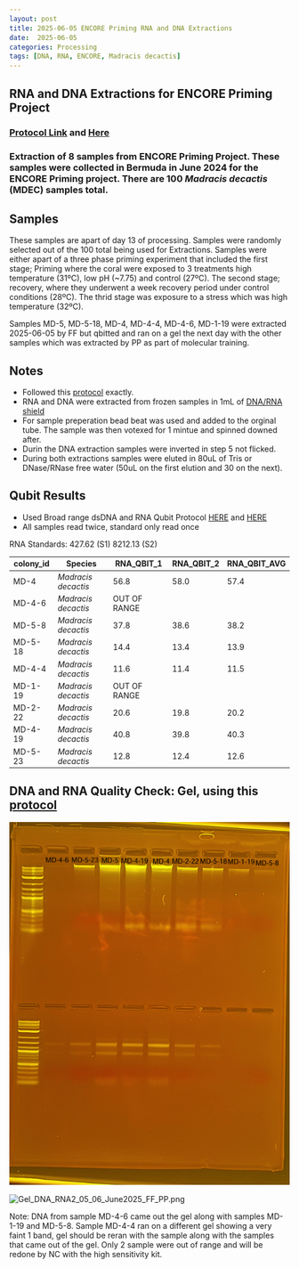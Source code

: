 ```yaml
---
layout: post
title: 2025-06-05 ENCORE Priming RNA and DNA Extractions
date:  2025-06-05 
categories: Processing
tags: [DNA, RNA, ENCORE, Madracis decactis]
---
```


## RNA and DNA Extractions for ENCORE Priming Project

### [Protocol Link](https://zdellaert.github.io/ZD_Putnam_Lab_Notebook/Protocols_Zymo_Quick_DNA_RNA_Miniprep_Plus/) and [Here](https://github.com/flofields/Florence_Putnam_Lab_Notebook/blob/master/_posts/2025-05-08-Protocol-Zymo-Quick-DNA-RNA-Extraction.md)

### Extraction of 8 samples from ENCORE Priming Project. These samples were collected in Bermuda in June 2024 for the ENCORE Priming project. There are 100 *Madracis decactis* (MDEC) samples total.

## Samples

These samples are apart of day 13 of processing. Samples were randomly selected out of the 100 total being used for Extractions. Samples were either apart of a three phase priming experiment that included the first stage; Priming where the coral were exposed to 3 treatments high temperature (31ºC), low pH (~7.75) and control (27ºC). The second stage; recovery, where they underwent a week recovery period under control conditions (28ºC). The thrid stage was exposure to a stress which was high temperature (32ºC).

Samples MD-5, MD-5-18, MD-4, MD-4-4, MD-4-6, MD-1-19 were extracted 2025-06-05 by FF but qbitted and ran on a gel the next day with the other samples which was extracted by PP as part of molecular training. 

## Notes

- Followed this [protocol](https://github.com/flofields/Florence_Putnam_Lab_Notebook/blob/master/_posts/2025-05-08-Protocol-Zymo-Quick-DNA-RNA-Extraction.md) exactly. 
- RNA and DNA were extracted from frozen samples in 1mL of [DNA/RNA shield](https://www.zymoresearch.com/products/dna-rna-shield)
- For sample preperation bead beat was used and added to the orginal tube. The sample was then votexed for 1 mintue and spinned downed after.
- Durin the DNA extraction samples were inverted in step 5 not flicked.
- During both extractions samples were eluted in 80uL of Tris or DNase/RNase free water (50uL on the first elution and 30 on the next).

## Qubit Results

- Used Broad range dsDNA and RNA Qubit Protocol [HERE](https://zdellaert.github.io/ZD_Putnam_Lab_Notebook/Qubit-Protocol/) and [HERE](https://github.com/meschedl/MESPutnam_Open_Lab_Notebook/blob/master/_posts/2019-03-08-Qubit-Protocol.md)
- All samples read twice, standard only read once

 RNA Standards: 427.62 (S1) 8212.13 (S2)

| colony_id | Species                   | RNA_QBIT_1 | RNA_QBIT_2 | RNA_QBIT_AVG |
|-----------|---------------------------|------------|------------|--------------|
| MD-4    | *Madracis decactis*		|   56.8     | 58.0       |   57.4       |
| MD-4-6   | *Madracis decactis*       |   OUT OF RANGE     |       |          |
| MD-5-8    | *Madracis decactis*       |   37.8     | 38.6       |   38.2       |
| MD-5-18    | *Madracis decactis*       |   14.4     | 13.4       |   13.9       |
| MD-4-4    | *Madracis decactis*       |   11.6     | 11.4       |   11.5       |
| MD-1-19    | *Madracis decactis*       |   OUT OF RANGE        |          |
| MD-2-22    | *Madracis decactis*       |   20.6     | 19.8       |   20.2       |
| MD-4-19    | *Madracis decactis*       |   40.8     | 39.8      |   40.3       |
| MD-5-23    | *Madracis decactis*       |   12.8        |    12.4      |  12.6|
## DNA and RNA Quality Check: Gel, using this [protocol](https://github.com/flofields/Florence_Putnam_Lab_Notebook/blob/master/_posts/2025-05-23-Gel-Protocol.md)

![Gel_DNA_RNA_05_06_June2025_FF_PP.png](https://github.com/flofields/Coral_Priming_Experiments_Summer_2024/blob/bc57a76f3d79086397acb80611c5158f024e139f/images/RNA_DNA_gels/Gel_DNA_RNA_05_06_June2025_FF_PP.png?raw=true)

![Gel_DNA_RNA2_05_06_June2025_FF_PP.png](https://github.com/flofields/Coral_Priming_Experiments_Summer_2024/blob/bc57a76f3d79086397acb80611c5158f024e139f/images/RNA_DNA_gels/Gel_DNA_RNA2_05_06_June2025_FF_PP.png?raw=true)

Note: DNA from sample MD-4-6 came out the gel along with samples MD-1-19 and MD-5-8. Sample MD-4-4 ran on a different gel showing a very faint 1 band, gel should be reran with the sample along with the samples that came out of the gel. Only 2 sample were out of range and will be redone by NC with the high sensitivity kit. 

